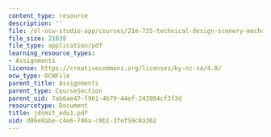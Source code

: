 ```yaml
---
content_type: resource
description: ''
file: /ol-ocw-studio-app/courses/21m-735-technical-design-scenery-mechanisms-and-special-effects-spring-2004/d06e8abec4e6746ac9b13fef59c8a362_jdsmit_edu1.pdf
file_size: 21838
file_type: application/pdf
learning_resource_types:
- Assignments
license: https://creativecommons.org/licenses/by-nc-sa/4.0/
ocw_type: OCWFile
parent_title: Assignments
parent_type: CourseSection
parent_uid: 7ab6ae47-f961-4b79-44ef-243984cf3f3d
resourcetype: Document
title: jdsmit_edu1.pdf
uid: d06e8abe-c4e6-746a-c9b1-3fef59c8a362
---
```

